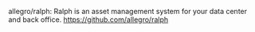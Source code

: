 

allegro/ralph: Ralph is an asset management system for your data center and back office.
 https://github.com/allegro/ralph